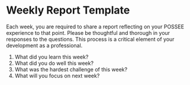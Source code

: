 # Weekly Report Template

Each week, you are required to share a report reflecting on your POSSEE 
experience to that point. Please be thoughtful and thorough in your responses 
to the questions. This process is a critical element of your development as a 
professional.

1. What did you learn this week?
2. What did you do well this week?
3. What was the hardest challenge of this week?
4. What will you focus on next week?
